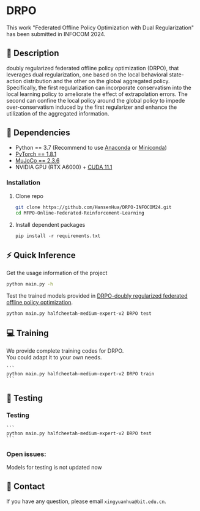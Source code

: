 # DRPO

This work "Federated Offline Policy Optimization with
Dual Regularization" has been submitted in INFOCOM 2024.
## :page_facing_up: Description
doubly regularized federated offline policy optimization (DRPO), that leverages dual regularization, one based on the local behavioral state-action distribution and the other on the global aggregated policy.
Specifically, the first regularization can incorporate conservatism into the local learning policy to ameliorate the effect of extrapolation errors. The second can confine the local policy around the global policy to impede over-conservatism induced by the first regularizer and enhance the utilization of the aggregated information.
## :wrench: Dependencies
- Python == 3.7 (Recommend to use [Anaconda](https://www.anaconda.com/download/#linux) or [Miniconda](https://docs.conda.io/en/latest/miniconda.html))
- [PyTorch == 1.8.1](https://pytorch.org/)
- [MuJoCo == 2.3.6](http://www.mujoco.org) 
- NVIDIA GPU (RTX A6000) + [CUDA 11.1](https://developer.nvidia.com/cuda-downloads)
### Installation
1. Clone repo
    ```bash
    git clone https://github.com/HansenHua/DRPO-INFOCOM24.git
    cd MFPO-Online-Federated-Reinforcement-Learning
    ```
2. Install dependent packages
    ```
    pip install -r requirements.txt
    ```
## :zap: Quick Inference

Get the usage information of the project
```bash
python main.py -h
```

Test the trained models provided in [DRPO-doubly regularized federated offline policy optimization](https://github.com/HansenHua/DRPO-INFOCOM24/tree/main).
```
python main.py halfcheetah-medium-expert-v2 DRPO test
```
## :computer: Training

We provide complete training codes for DRPO.<br>
You could adapt it to your own needs.

	```
	python main.py halfcheetah-medium-expert-v2 DRPO train
	```

## :checkered_flag: Testing
### Testing
	```
	python main.py halfcheetah-medium-expert-v2 DRPO test
	```

### Open issues:
Models for testing is not updated now 

## :e-mail: Contact

If you have any question, please email `xingyuanhua@bit.edu.cn`.
